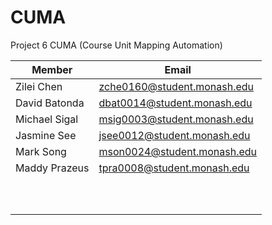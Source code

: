 # CUMA
Project 6 CUMA (Course Unit Mapping Automation)

|Member|Email|
|---|---|
|Zilei Chen|zche0160@student.monash.edu|
|David Batonda|dbat0014@student.monash.edu|
|Michael Sigal|msig0003@student.monash.edu|
|Jasmine See|jsee0012@student.monash.edu|
|Mark Song|mson0024@student.monash.edu|
|Maddy Prazeus|tpra0008@student.monash.edu|
|   |   |
|   |   |
|   |   |
|   |   |
|   |   |
|   |   |
|   |   |
|   |   |
|   |   |
|   |   |
